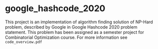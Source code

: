 # google_hashcode_2020
This project is an implementation of algorithm finding solution of NP-Hard problem, described by Google in Google Hashcode 2020 problem statement. This problem  has been assigned as a semester project for Combinatorial Optimization course. For more information see `code_overview.pdf`
